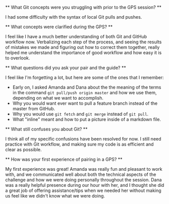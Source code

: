 ** What Git concepts were you struggling with prior to the GPS session? **

I had some difficulty with the syntax of local Git pulls and pushes.

** What concepts were clarified during the GPS? **

I feel like I have a much better understanding of both Git and GitHub workflow now. Verbalizing each step of the process, and seeing the results of mistakes we made and figuring out how to correct them together, really helped me understand the importance of good workflow and how easy it is to overlook.

** What questions did you ask your pair and the guide? **

I feel like I'm forgetting a lot, but here are some of the ones that I remember:

* Early on, I asked Amanda and Dana about the the meaning of the terms in the command `git pull/push origin master` and how we use them, depending on what we want to accomplish.
* Why you would want ever want to pull a feature branch instead of the master from GitHub.
* Why you would use `git fetch` and `git merge` instead of `git pull`.
* What "inline" meant and how to put a picture inside of a markdown file.

** What still confuses you about Git? **

I think all of my specific confusions have been resolved for now. I still need practice with Git workflow, and making sure my code is as efficient and clear as possible.

** How was your first experience of pairing in a GPS? **

My first experience was great! Amanda was really fun and pleasant to work with, and we communicated well about both the technical aspects of the challenge and how we were doing personally throughout the session. Dana was a really helpful presence during our hour with her, and I thought she did a great job of offering assistance/tips when we needed her without making us feel like we didn't know what we were doing.